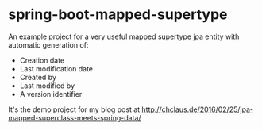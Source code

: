 # spring-boot-mapped-supertype
An example project for a very useful mapped supertype jpa entity with automatic generation of:

- Creation date
- Last modification date
- Created by
- Last modified by
- A version identifier

It's the demo project for my blog post at http://chclaus.de/2016/02/25/jpa-mapped-superclass-meets-spring-data/